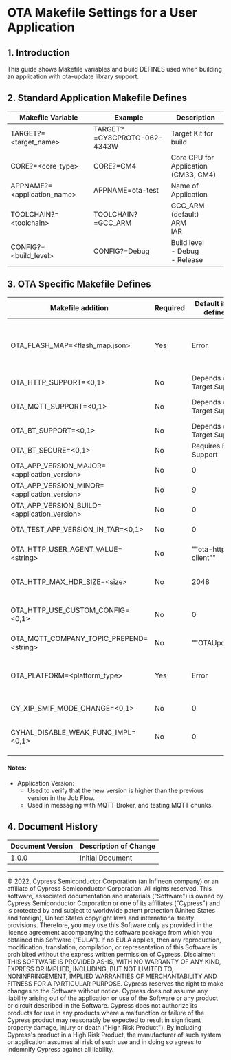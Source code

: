 # OTA Makefile Settings for a User Application

## 1. Introduction

This guide shows Makefile variables and build DEFINES used when building an application with ota-update library support.


## 2. Standard Application Makefile Defines


| Makefile Variable | Example | Description |
| ----------------- | ------- | ----------- |
| TARGET?=\<target_name\> | TARGET?=CY8CPROTO-062-4343W | Target Kit for build |
| CORE?=\<core_type\> | CORE?=CM4 | Core CPU for Application<br>(CM33, CM4) |
| APPNAME?=\<application_name\> | APPNAME=ota-test | Name of Application |
| TOOLCHAIN?=\<toolchain\> | TOOLCHAIN?=GCC_ARM | GCC_ARM (default)<br>ARM<br> IAR |
| CONFIG?=\<build_level\> | CONFIG?=Debug | Build level<br>- Debug<br>- Release |

## 3. OTA Specific Makefile Defines

| Makefile addition | Required | Default if not defined | Description |
| ----------------- | -------- | ---------------------- | ----------- |
| OTA_FLASH_MAP=<flash_map.json> | Yes | Error | JSON file passed to flashmap.py that generates flashmap.mk. The JSON file defines:<br>- Internal / external flash usage<br>- Flash area location and sizes<br>- Number of images / slots<br>- XIP (from external flash) if defined |
| OTA_HTTP_SUPPORT=<0,1> | No | Depends on Target Support | Include OTA support for update transfers using HTTP directly to a server.<br>App can use Job or Direct update flow Pull Model. |
| OTA_MQTT_SUPPORT=<0,1> | No | Depends on Target Support | Include OTA support for MQTT Broker transfers over HTTP. Implies HTTP library support<br>App can use Job or Direct update flow Pull Model. |
| OTA_BT_SUPPORT=<0,1> | No | Depends on Target Support | Include BT Support for transfers over BT/BLE/BLESS<br>Push Model. |
| OTA_BT_SECURE=<0,1> | No | Requires BT Support | Include BT TLS secure connection support |
| OTA_APP_VERSION_MAJOR=\<application_version\> | No | 0 | Application Major version number  X.y.z|
| OTA_APP_VERSION_MINOR=\<application_version\> | No | 9 | Application Minor version number  x.Y.z|
| OTA_APP_VERSION_BUILD=\<application_version\> | No | 0 | Application Build version number x.y.Z |
| OTA_TEST_APP_VERSION_IN_TAR=\<0,1\> | No | 0 | Set to 1 to enable checking application version in TAR file in OTA library when updating using a TAR file. |
| OTA_HTTP_USER_AGENT_VALUE=\<string\> | No | "\"ota-http-client\"" | Passed to HTTP library as:<br> DEFINES += HTTP_USER_AGENT_VALUE=$(OTA_TEST_APP_VERSION_IN_TAR)<br>Used in HTTP connection. |
| OTA_HTTP_MAX_HDR_SIZE=\<size\> | No | 2048 | Passed to HTTP library as:<br>DEFINES += HTTP_MAX_RESPONSE_HEADERS_SIZE_BYTES=$(OTA_HTTP_MAX_HDR_SIZE) |
| OTA_HTTP_USE_CUSTOM_CONFIG=\<0,1\> | No | 0 | Passed to HTTP library as:<br>   ifneq ($(OTA_HTTP_USE_CUSTOM_CONFIG),0)<br>DEFINES += HTTP_DO_NOT_USE_CUSTOM_CONFIG<br>endif |
| OTA_MQTT_COMPANY_TOPIC_PREPEND=\<string\> | No | "\"OTAUpdate\"" | Configurable part of MQTT topic name. Must be enclosed in <slash-quote> to compile correctly. |
| OTA_PLATFORM=<platform_type> | Yes | Error | <platform_type> must be one of:<br>CYW20829 - ex: CYW920829M2EVB-01<br>PSOC_062_512K - ex: CY8CPROTO-062S3-4343W<br>PSOC_062_2M    - ex: CY8CPROTO-062-4343W<br>PSOC_064_2M    - ex: CY8CKIT-064B0S2-4343W |
| CY_XIP_SMIF_MODE_CHANGE=\<0,1\> | No | 0 | For PSoC™ 62 devices, this is required to be 1.<br>For CYW20829 devices this is required to be 0. |
| CYHAL_DISABLE_WEAK_FUNC_IMPL=<0,1> | No | 0 | Setting to 1 allows for RAM functions necessary to use SMIF functionality while executing from XIP (external flash) to be used properly on PSoCtm targets. <br>For PSoC™ 62 devices, this is required to be 1.<br>For CYW20829 devices this is required to be 0.|



#### Notes:
- Application Version:
    - Used to verify that the new version is higher than the previous version in the Job Flow.
    - Used in messaging with MQTT Broker, and testing MQTT chunks.




## 4. Document History

| Document Version | Description of Change |
| ---------------- | ---------------------------------------------------------- |
| 1.0.0            | Initial Document                      |

------

© 2022, Cypress Semiconductor Corporation (an Infineon company) or an affiliate of Cypress Semiconductor Corporation.  All rights reserved.
This software, associated documentation and materials ("Software") is owned by Cypress Semiconductor Corporation or one of its affiliates ("Cypress") and is protected by and subject to worldwide patent protection (United States and foreign), United States copyright laws and international treaty provisions. Therefore, you may use this Software only as provided in the license agreement accompanying the software package from which you obtained this Software ("EULA"). If no EULA applies, then any reproduction, modification, translation, compilation, or representation of this Software is prohibited without the express written permission of Cypress.
Disclaimer: THIS SOFTWARE IS PROVIDED AS-IS, WITH NO WARRANTY OF ANY KIND, EXPRESS OR IMPLIED, INCLUDING, BUT NOT LIMITED TO, NONINFRINGEMENT, IMPLIED WARRANTIES OF MERCHANTABILITY AND FITNESS FOR A PARTICULAR PURPOSE. Cypress reserves the right to make changes to the Software without notice. Cypress does not assume any liability arising out of the application or use of the Software or any product or circuit described in the Software. Cypress does not authorize its products for use in any products where a malfunction or failure of the Cypress product may reasonably be expected to result in significant property damage, injury or death ("High Risk Product"). By including Cypress's product in a High Risk Product, the manufacturer of such system or application assumes all risk of such use and in doing so agrees to indemnify Cypress against all liability.
